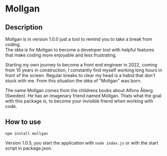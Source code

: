 ﻿# Mollgan

## Description

Mollgan is in version 1.0.0 just a tool to remind you to take a break from coding. <br />
The idéa is for Mollgan to become a developer tool with helpful features that make coding more enjoyable and less frustrating.

Starting my own journey to become a front end engineer in 2022, coming from 10 years in construction, I constantly find myself working
long hours in front of the screen. Regular breaks to clear my head is a habid that don't stuck with me. From this situation the idéa of "Mollgan"
was born.

The name Mollgan comes from the childrens books about Alfons Åberg (Sweden). He has an imagenary friend named Mollgan. Thats what the goal with this package is,
to become your invisible friend when working with code.


## How to use

`npm install mollgan`

Version 1.0.5, you start the application with `node index.js` or with the start script in package.json.

